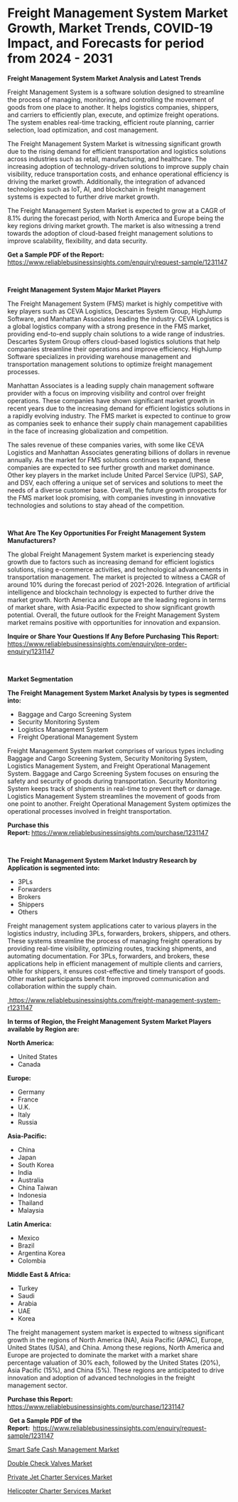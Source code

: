 <p><h1>Freight Management System Market Growth, Market Trends, COVID-19 Impact, and Forecasts for period from 2024 - 2031</h1></p><p><strong>Freight Management System Market Analysis and Latest Trends</strong></p>
<p><p>Freight Management System is a software solution designed to streamline the process of managing, monitoring, and controlling the movement of goods from one place to another. It helps logistics companies, shippers, and carriers to efficiently plan, execute, and optimize freight operations. The system enables real-time tracking, efficient route planning, carrier selection, load optimization, and cost management.</p><p>The Freight Management System Market is witnessing significant growth due to the rising demand for efficient transportation and logistics solutions across industries such as retail, manufacturing, and healthcare. The increasing adoption of technology-driven solutions to improve supply chain visibility, reduce transportation costs, and enhance operational efficiency is driving the market growth. Additionally, the integration of advanced technologies such as IoT, AI, and blockchain in freight management systems is expected to further drive market growth.</p><p>The Freight Management System Market is expected to grow at a CAGR of 8.1% during the forecast period, with North America and Europe being the key regions driving market growth. The market is also witnessing a trend towards the adoption of cloud-based freight management solutions to improve scalability, flexibility, and data security.</p></p>
<p><strong>Get a Sample PDF of the Report:&nbsp;</strong> <a href="https://www.reliablebusinessinsights.com/enquiry/request-sample/1231147">https://www.reliablebusinessinsights.com/enquiry/request-sample/1231147</a></p>
<p>&nbsp;</p>
<p><strong>Freight Management System Major Market Players</strong></p>
<p><p>The Freight Management System (FMS) market is highly competitive with key players such as CEVA Logistics, Descartes System Group, HighJump Software, and Manhattan Associates leading the industry. CEVA Logistics is a global logistics company with a strong presence in the FMS market, providing end-to-end supply chain solutions to a wide range of industries. Descartes System Group offers cloud-based logistics solutions that help companies streamline their operations and improve efficiency. HighJump Software specializes in providing warehouse management and transportation management solutions to optimize freight management processes.</p><p>Manhattan Associates is a leading supply chain management software provider with a focus on improving visibility and control over freight operations. These companies have shown significant market growth in recent years due to the increasing demand for efficient logistics solutions in a rapidly evolving industry. The FMS market is expected to continue to grow as companies seek to enhance their supply chain management capabilities in the face of increasing globalization and competition.</p><p>The sales revenue of these companies varies, with some like CEVA Logistics and Manhattan Associates generating billions of dollars in revenue annually. As the market for FMS solutions continues to expand, these companies are expected to see further growth and market dominance. Other key players in the market include United Parcel Service (UPS), SAP, and DSV, each offering a unique set of services and solutions to meet the needs of a diverse customer base. Overall, the future growth prospects for the FMS market look promising, with companies investing in innovative technologies and solutions to stay ahead of the competition.</p></p>
<p>&nbsp;</p>
<p><strong>What Are The Key Opportunities For Freight Management System Manufacturers?</strong></p>
<p><p>The global Freight Management System market is experiencing steady growth due to factors such as increasing demand for efficient logistics solutions, rising e-commerce activities, and technological advancements in transportation management. The market is projected to witness a CAGR of around 10% during the forecast period of 2021-2026. Integration of artificial intelligence and blockchain technology is expected to further drive the market growth. North America and Europe are the leading regions in terms of market share, with Asia-Pacific expected to show significant growth potential. Overall, the future outlook for the Freight Management System market remains positive with opportunities for innovation and expansion.</p></p>
<p><strong>Inquire or Share Your Questions If Any Before Purchasing This Report:</strong> <a href="https://www.reliablebusinessinsights.com/enquiry/pre-order-enquiry/1231147">https://www.reliablebusinessinsights.com/enquiry/pre-order-enquiry/1231147</a></p>
<p>&nbsp;</p>
<p><strong>Market Segmentation</strong></p>
<p><strong>The Freight Management System Market Analysis by types is segmented into:</strong></p>
<p><ul><li>Baggage and Cargo Screening System</li><li>Security Monitoring System</li><li>Logistics Management System</li><li>Freight Operational Management System</li></ul></p>
<p><p>Freight Management System market comprises of various types including Baggage and Cargo Screening System, Security Monitoring System, Logistics Management System, and Freight Operational Management System. Baggage and Cargo Screening System focuses on ensuring the safety and security of goods during transportation. Security Monitoring System keeps track of shipments in real-time to prevent theft or damage. Logistics Management System streamlines the movement of goods from one point to another. Freight Operational Management System optimizes the operational processes involved in freight transportation.</p></p>
<p><strong>Purchase this Report:&nbsp;</strong><a href="https://www.reliablebusinessinsights.com/purchase/1231147">https://www.reliablebusinessinsights.com/purchase/1231147</a></p>
<p>&nbsp;</p>
<p><strong>The Freight Management System Market Industry Research by Application is segmented into:</strong></p>
<p><ul><li>3PLs</li><li>Forwarders</li><li>Brokers</li><li>Shippers</li><li>Others</li></ul></p>
<p><p>Freight management system applications cater to various players in the logistics industry, including 3PLs, forwarders, brokers, shippers, and others. These systems streamline the process of managing freight operations by providing real-time visibility, optimizing routes, tracking shipments, and automating documentation. For 3PLs, forwarders, and brokers, these applications help in efficient management of multiple clients and carriers, while for shippers, it ensures cost-effective and timely transport of goods. Other market participants benefit from improved communication and collaboration within the supply chain.</p></p>
<p><a href="https://www.reliablebusinessinsights.com/freight-management-system-r1231147">&nbsp;https://www.reliablebusinessinsights.com/freight-management-system-r1231147</a></p>
<p><strong>In terms of Region, the Freight Management System Market Players available by Region are:</strong></p>
<p>
    <p> <strong> North America: </strong>
        <ul>
            <li>United States</li>
            <li>Canada</li>
        </ul>
        </p> 
    <p> <strong> Europe: </strong>
        <ul>
            <li>Germany</li>
            <li>France</li>
            <li>U.K.</li>
            <li>Italy</li>
            <li>Russia</li>
        </ul>
        </p> 
    <p> <strong> Asia-Pacific: </strong>
        <ul>
            <li>China</li>
            <li>Japan</li>
            <li>South Korea</li>
            <li>India</li>
            <li>Australia</li>
            <li>China Taiwan</li>
            <li>Indonesia</li>
            <li>Thailand</li>
            <li>Malaysia</li>
        </ul>
        </p> 
    <p> <strong> Latin America: </strong>
        <ul>
            <li>Mexico</li>
            <li>Brazil</li>
            <li>Argentina Korea</li>
            <li>Colombia</li>
        </ul>
        </p> 
    <p> <strong> Middle East & Africa: </strong>
        <ul>
            <li>Turkey</li>
            <li>Saudi</li>
            <li>Arabia</li>
            <li>UAE</li>
            <li>Korea</li>
        </ul>
    </p>
    </p>
<p><p>The freight management system market is expected to witness significant growth in the regions of North America (NA), Asia Pacific (APAC), Europe, United States (USA), and China. Among these regions, North America and Europe are projected to dominate the market with a market share percentage valuation of 30% each, followed by the United States (20%), Asia Pacific (15%), and China (5%). These regions are anticipated to drive innovation and adoption of advanced technologies in the freight management sector.</p></p>
<p><strong>Purchase this Report: </strong><a href="https://www.reliablebusinessinsights.com/purchase/1231147">https://www.reliablebusinessinsights.com/purchase/1231147</a></p>
<p>&nbsp;<strong>Get a Sample PDF of the Report:&nbsp;&nbsp;</strong><a href="https://www.reliablebusinessinsights.com/enquiry/request-sample/1231147">https://www.reliablebusinessinsights.com/enquiry/request-sample/1231147</a></p>
<p><strong></strong></p>
<p><p><a href="https://www.linkedin.com/pulse/global-smart-safe-cash-management-market-trends-insights-growth-p2nec">Smart Safe Cash Management Market</a></p><p><a href="https://issuu.com/reportprime-2/docs/double-check-valves-market-size-2030.pptx">Double Check Valves Market</a></p><p><a href="https://github.com/brendafegmorris532/Market-Research-Report-List-1/blob/main/private-jet-charter-services-market.md">Private Jet Charter Services Market</a></p><p><a href="https://github.com/LarryPearsongXXfvf/Market-Research-Report-List-1/blob/main/helicopter-charter-services-market.md">Helicopter Charter Services Market</a></p></p>